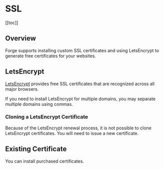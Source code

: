 # SSL

[[toc]]

## Overview

Forge supports installing custom SSL certificates and using LetsEncrypt to generate free certificates for your websites. 

## LetsEncrypt

[LetsEncrypt](https://letsencrypt.org) provides free SSL certificates that are recognized across all major browsers.

If you need to install LetsEncrypt for multiple domains, you may separate multiple domains using commas.

### Cloning a LetsEncrypt Certificate

Because of the LetsEncrypt renewal process, it is not possible to clone LetsEncrypt certificates. You will need to issue a new certificate.

## Existing Certificate

You can install purchased certificates.
